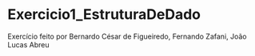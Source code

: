 # Exercicio1_EstruturaDeDado
Exercício feito por Bernardo César de Figueiredo, Fernando Zafani, João Lucas Abreu
